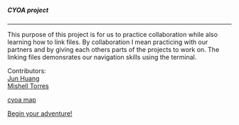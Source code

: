 
##### CYOA project
________

This purpose of this project is for us to practice collaboration while also learning how to link files.
By collaboration I mean practicing with our partners and by giving each others parts of the projects to work on.
The linking files demonsrates our navigation skills using the terminal.

Contributors:  
[Jun Huang](https://github.com/junh4533)  
[Mishell Torres](https://github.com/mishellt1023)

[cyoa map](https://docs.google.com/drawings/d/1P19MInLeJUvY5lyf7KK4Z0aq91phNfMOCUXhkYrNB6o/edit)

[Begin your adventure!](begin.md)


